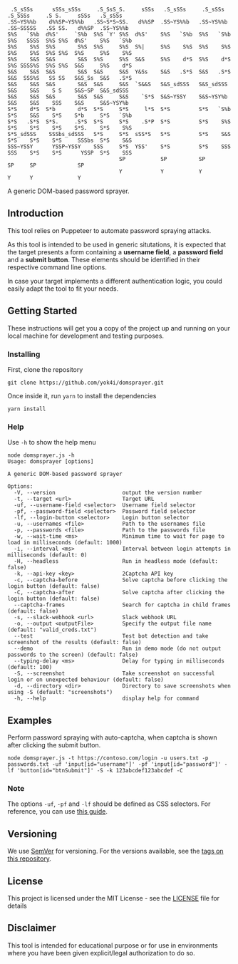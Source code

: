 ```
 .S_sSSs      sSSs_sSSs     .S_SsS_S.     sSSs   .S_sSSs     .S_sSSs     .S_SSSs     .S S.     sSSs   .S_sSSs
.SS~YS%%b    d%%SP~YS%%b   .SS~S*S~SS.   d%%SP  .SS~YS%%b   .SS~YS%%b   .SS~SSSSS   .SS SS.   d%%SP  .SS~YS%%b
S%S   `S%b  d%S'     `S%b  S%S `Y' S%S  d%S'    S%S   `S%b  S%S   `S%b  S%S   SSSS  S%S S%S  d%S'    S%S   `S%b
S%S    S%S  S%S       S%S  S%S     S%S  S%|     S%S    S%S  S%S    S%S  S%S    S%S  S%S S%S  S%S     S%S    S%S
S%S    S&S  S&S       S&S  S%S     S%S  S&S     S%S    d*S  S%S    d*S  S%S SSSS%S  S%S S%S  S&S     S%S    d*S
S&S    S&S  S&S       S&S  S&S     S&S  Y&Ss    S&S   .S*S  S&S   .S*S  S&S  SSS%S   SS SS   S&S_Ss  S&S   .S*S
S&S    S&S  S&S       S&S  S&S     S&S  `S&&S   S&S_sdSSS   S&S_sdSSS   S&S    S&S    S S    S&S~SP  S&S_sdSSS
S&S    S&S  S&S       S&S  S&S     S&S    `S*S  S&S~YSSY    S&S~YSY%b   S&S    S&S    SSS    S&S     S&S~YSY%b
S*S    d*S  S*b       d*S  S*S     S*S     l*S  S*S         S*S   `S%b  S*S    S&S    S*S    S*b     S*S   `S%b
S*S   .S*S  S*S.     .S*S  S*S     S*S    .S*P  S*S         S*S    S%S  S*S    S*S    S*S    S*S.    S*S    S%S
S*S_sdSSS    SSSbs_sdSSS   S*S     S*S  sSS*S   S*S         S*S    S&S  S*S    S*S    S*S     SSSbs  S*S    S&S
SSS~YSSY      YSSP~YSSY    SSS     S*S  YSS'    S*S         S*S    SSS  SSS    S*S    S*S      YSSP  S*S    SSS
                                   SP           SP          SP                 SP     SP             SP
                                   Y            Y           Y                  Y      Y              Y
```

A generic DOM-based password sprayer.

## Introduction

This tool relies on Puppeteer to automate password spraying attacks.

As this tool is intended to be used in generic situtations, it is expected that the target presents a form containing a
**username field**, a **password field** and a **submit button**. These elements should be identified in their respective command line options.

In case your target implements a different authentication logic, you could easily adapt the tool to fit your needs.

## Getting Started

These instructions will get you a copy of the project up and running on your local machine for development and testing purposes.


### Installing

First, clone the repository

```
git clone https://github.com/yok4i/domsprayer.git
```

Once inside it, run `yarn` to install the dependencies

```
yarn install
```

### Help

Use `-h` to show the help menu

```
node domsprayer.js -h
Usage: domsprayer [options]

A generic DOM-based password sprayer

Options:
  -V, --version                     output the version number
  -t, --target <url>                Target URL
  -uf, --username-field <selector>  Username field selector
  -pf, --password-field <selector>  Password field selector
  -lf, --login-button <selector>    Login button selector
  -u, --usernames <file>            Path to the usernames file
  -p, --passwords <file>            Path to the passwords file
  -w, --wait-time <ms>              Minimum time to wait for page to load in milliseconds (default: 1000)
  -i, --interval <ms>               Interval between login attempts in milliseconds (default: 0)
  -H, --headless                    Run in headless mode (default: false)
  -k, --api-key <key>               2Captcha API key
  -c, --captcha-before              Solve captcha before clicking the login button (default: false)
  -C, --captcha-after               Solve captcha after clicking the login button (default: false)
  --captcha-frames                  Search for captcha in child frames (default: false)
  -s, --slack-webhook <url>         Slack webhook URL
  -o, --output <outputFile>         Specify the output file name (default: "valid_creds.txt")
  --test                            Test bot detection and take screenshot of the results (default: false)
  --demo                            Run in demo mode (do not output passwords to the screen) (default: false)
  --typing-delay <ms>               Delay for typing in milliseconds (default: 100)
  -S, --screenshot                  Take screenshot on successful login or on unexpected behaviour (default: false)
  -d, --directory <dir>             Directory to save screenshots when using -S (default: "screenshots")
  -h, --help                        display help for command
```


## Examples

Perform password spraying with auto-captcha, when captcha is shown after
clicking the submit button.

```
node domsprayer.js -t https://contoso.com/login -u users.txt -p passwords.txt -uf 'input[id="username"]' -pf 'input[id="password"]' -lf 'button[id="btnSubmit"]' -S -k 123abcdef123abcdef -C
```

### Note

The options `-uf`, `-pf` and `-lf` should be defined as CSS selectors.
For reference, you can use [this guide](https://www.w3schools.com/cssref/css_selectors.php).


## Versioning

We use [SemVer](http://semver.org/) for versioning. For the versions available, see the [tags on this repository](https://github.com/y0k4i-1337/domsprayer/tags).


## License

This project is licensed under the MIT License - see the [LICENSE](LICENSE) file for details


## Disclaimer

This tool is intended for educational purpose or for use in environments where you have been given explicit/legal authorization to do so.
